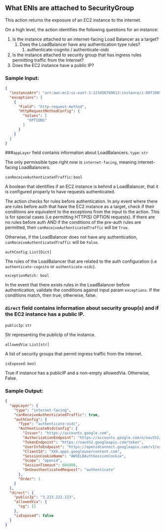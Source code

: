 ## What ENIs are attached to SecurityGroup

This action returns the exposure of an EC2 instance to the internet.

On a high level, the action identifies the following questions for an instance:

1) Is the instance attached to an internet-facing Load Balancer as a target?
    1) Does the LoadBalancer have any authentication type rules?
        1) authenticate-cognito / authenticate-oidc
2) Is the instance attached to security group that has ingress rules permitting traffic from the Internet?
3) Does the EC2 instance have a public IP?

### Sample Input:

```json
{
  "instanceArn": "arn:aws:ec2:us-east-1:123456789012:instance/i-09f3989e7c911111",
  "exceptions": [
    {
      "Field": "http-request-method",
      "HttpRequestMethodConfig": {
        "Values": [
          "OPTIONS"
        ]
      }
    }
  ]
}
```

###`appLayer` field contains information about LoadBalancers.
`type`: `str` 

The only permissible type right now is `internet-facing`, meaning internet-facing LoadBalancers.

`canReceiveAuthenticatedTraffic`: `bool`

A boolean that identifies if an EC2 instance is behind a LoadBalancer, that it is configured properly to have requests
authenticated. 

The action checks for rules before authentication. In any event where there are rules before
auth that have the EC2 instance as a target, check if their conditions are
equivalent to the exceptions from the input to the action. This is for special cases
(i.e permitting HTTP(S) OPTION requests). If there are no rules before auth AND if the conditions of the pre-auth
rules are permitted, then `canReceiveAuthenticatedTraffic` will be `True`.

Otherwise, if the LoadBalancer does not have any authentication, `canReceiveAuthenticatedTraffic` will be `False`.

`authConfig`: `List[Dict]`

The rules of the LoadBalancer that are related to the auth configuration (i.e `authenticate-cognito` or
`authenticate-oidc`).

`exceptionMatch: bool`

In the event that there exists rules in the LoadBalancer before authentication,
validate the conditions against input param `exceptions`. If the conditions match, then true; otherwise, false.


### `direct` field contains information about security group(s) and if the EC2 instance has a public IP.

`publicIp`: `str`

Str representing the publicIp of the instance.

`allowedVia`: `List[str]`

A list of security groups that permit ingress traffic from the Internet. 

`isExposed`: `bool`

True if instance has a publicIP and a non-empty allowedVia. Otherwise, False.

### Sample Output:

```json
{
  "appLayer": {
    "type": "internet-facing",
    "canReceiveAuthenticatedTraffic": true,
    "authConfig": {
      "Type": "authenticate-oidc",
      "AuthenticateOidcConfig": {
        "Issuer": "https://accounts.google.com",
        "AuthorizationEndpoint": "https://accounts.google.com/o/oauth2/v2/auth",
        "TokenEndpoint": "https://oauth2.googleapis.com/token",
        "UserInfoEndpoint": "https://openidconnect.googleapis.com/v1/userinfo",
        "ClientId": "XXX.apps.googleusercontent.com",
        "SessionCookieName": "AWSELBAuthSessionCookie",
        "Scope": "openid",
        "SessionTimeout": 604800,
        "OnUnauthenticatedRequest": "authenticate"
      },
      "Order": 1
    }
  },
  "direct": {
    "publicIp": "3.223.222.223",
    "allowedVia": {
      "sg": []
    },
    "isExposed": false
  }
}
```